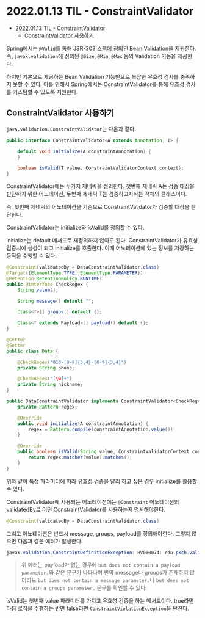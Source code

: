 # 2022.01.13 TIL - ConstraintValidator

- [2022.01.13 TIL - ConstraintValidator](#20220113-til---constraintvalidator)
  - [ConstraintValidator 사용하기](#constraintvalidator-사용하기)

Spring에서는 `@Valid`를 통해 JSR-303 스팩에 정의된 Bean Validation을 지원한다. 즉, `javax.validation`에 정의된 `@Size`, `@Min`, `@Max` 등의 Validation 기능을 제공한다.

하지만 기본으로 제공하는 Bean Validation 기능만으로 복잡한 유효성 검사를 충족하지 못할 수 있다. 이를 위해서 Spring에서는 ConstraintValidator를 통해 유효성 검사를 커스텀할 수 있도록 지원한다.

## ConstraintValidator 사용하기

`java.validation.ConstraintValidator`는 다음과 같다.

```java
public interface ConstraintValidator<A extends Annotation, T> {

    default void initialize(A constraintAnnotation) {
    }

    boolean isValid(T value, ConstraintValidatorContext context);
}
```

ConstraintValidator에는 두가지 제네릭을 정의한다. 첫번째 제네릭 A는 검증 대상을 판단하기 위한 어노테이션, 두번째 제네릭 T는 검증하고자하는 객체의 클래스이다.

즉, 첫번째 제네릭의 어노테이션을 기준으로 ConstraintValidator가 검증할 대상을 판단한다.

ConstraintValidator는 initialize와 isValid를 정의할 수 있다.

initialize는 default 메서드로 재정의하지 않아도 된다. ConstraintValidator가 유효성 검증시에 생성이 되고 initialize를 호출한다. 이때 어노테이션에 있는 정보를 저장하는 동작을 수행할 수 있다.

```java
@Constraint(validatedBy = DataConstraintValidator.class)
@Target({ElementType.TYPE, ElementType.PARAMETER})
@Retention(RetentionPolicy.RUNTIME)
public @interface CheckRegex {
    String value();

    String message() default "";

    Class<?>[] groups() default {};

    Class<? extends Payload>[] payload() default {};
}

@Getter
@Setter
public class Data {

    @CheckRegex("010-[0-9]{3,4}-[0-9]{3,4}")
    private String phone;

    @CheckRegex("[\w]+")
    private String nickname;
}

public DataConstraintValidator implements ConstraintValidator<CheckRegex, String> {
    private Pattern regex;

    @Override
    public void initialize(A constraintAnnotation) {
        regex = Pattern.compile(constraintAnnotation.value())
    }

    @Override
    public boolean isValid(String value, ConstraintValidatorContext context) {
        return regex.matcher(value).matches();
    }
}
```

위와 같이 특정 파라미터에 따라 유효성 검증을 달리 하고 싶은 경우 initialize를 활용할 수 있다.

ConstraintValidator에 사용되는 어노테이션에는 `@Constraint` 어노테이션의 validatedBy로 어떤 ConstraintValidator를 사용하는지 명시해야한다.

```java
@Constraint(validatedBy = DataConstraintValidator.class)
```

그리고 어노테이션은 반드시 message, groups, payload를 정의해야한다. 그렇지 않으면 다음과 같은 에러가 발생한다.

```java
javax.validation.ConstraintDefinitionException: HV000074: edu.pkch.validation.custom.CheckValidation contains Constraint annotation, but does not contain a payload parameter.
```

> 위 에러는 payload가 없는 경우에 `but does not contain a payload parameter.`와 같은 문구가 나타나며 만약 message나 groups가 존재하지 않더라도 `but does not contain a message parameter.`나 `but does not contain a groups parameter.` 문구를 확인할 수 있다.

isValid는 첫번째 value 파라미터를 가지고 유효성 검증을 하는 메서드이다. true라면 다음 로직을 수행하는 반면 false라면 `ConstraintViolationException`을 던진다.